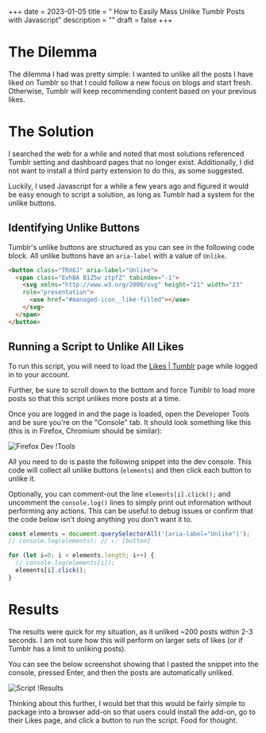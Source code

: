 +++
date = 2023-01-05
title = "	How to Easily Mass Unlike Tumblr Posts with Javascript"
description = ""
draft = false
+++

# The Dilemma

The dilemma I had was pretty simple: I wanted to unlike all the posts I have
liked on Tumblr so that I could follow a new focus on blogs and start fresh.
Otherwise, Tumblr will keep recommending content based on your previous likes.

# The Solution

I searched the web for a while and noted that most solutions referenced Tumblr
setting and dashboard pages that no longer exist. Additionally, I did not want
to install a third party extension to do this, as some suggested.

Luckily, I used Javascript for a while a few years ago and figured it would be
easy enough to script a solution, as long as Tumblr had a system for the unlike
buttons.

## Identifying Unlike Buttons

Tumblr's unlike buttons are structured as you can see in the following code
block. All unlike buttons have an `aria-label` with a value of `Unlike`.

``` html
<button class="TRX6J" aria-label="Unlike">
  <span class="EvhBA B1Z5w ztpfZ" tabindex="-1">
    <svg xmlns="http://www.w3.org/2000/svg" height="21" width="23" 
    role="presentation">
      <use href="#managed-icon__like-filled"></use>
    </svg>
  </span>
</button>
```

## Running a Script to Unlike All Likes

To run this script, you will need to load the [Likes \|
Tumblr](https://www.tumblr.com/likes) page while logged in to your account.

Further, be sure to scroll down to the bottom and force Tumblr to load more
posts so that this script unlikes more posts at a time.

Once you are logged in and the page is loaded, open the Developer Tools and be
sure you're on the "Console" tab. It should look something like this (this is
in Firefox, Chromium should be similar):

![Firefox Dev
!Tools](https:///img.cleberg.net/blog/20230105-mass-unlike-tumblr-posts/dev_console.png)

All you need to do is paste the following snippet into the dev console. This
code will collect all unlike buttons (`elements`) and then click each button to
unlike it.

Optionally, you can comment-out the line `elements[i].click();` and uncomment
the `console.log()` lines to simply print out information without performing any
actions. This can be useful to debug issues or confirm that the code below
isn't doing anything you don't want it to.

``` javascript
const elements = document.querySelectorAll('[aria-label="Unlike"]');
// console.log(elements); // 👉 [button]

for (let i=0; i < elements.length; i++) {
  // console.log(elements[i]);
  elements[i].click();
} 
```

# Results

The results were quick for my situation, as it unliked ~200 posts within 2-3
seconds. I am not sure how this will perform on larger sets of likes (or if
Tumblr has a limit to unliking posts).

You can see the below screenshot showing that I pasted the snippet into the
console, pressed Enter, and then the posts are automatically unliked.

![Script
!Results](https:///img.cleberg.net/blog/20230105-mass-unlike-tumblr-posts/script_results.png)

Thinking about this further, I would bet that this would be fairly simple to
package into a browser add-on so that users could install the add-on, go to
their Likes page, and click a button to run the script. Food for thought.
